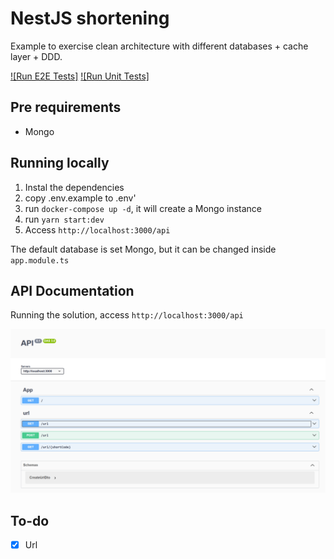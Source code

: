# NestJS shortening

Example to exercise clean architecture with different databases + cache layer + DDD.

[![Run E2E Tests]](https://github.com/chJasser/shortening-task/actions/workflows/run-e2e-tests.yml)
[![Run Unit Tests]](https://github.com/chJasser/shortening-task/actions/workflows/run-unit-tests.yml)

## Pre requirements

- Mongo

## Running locally

1. Instal the dependencies
2. copy .env.example to .env'
3. run `docker-compose up -d`, it will create a Mongo instance
4. run `yarn start:dev`
5. Access `http://localhost:3000/api`

The default database is set Mongo, but it can be changed inside `app.module.ts`

## API Documentation

Running the solution, access `http://localhost:3000/api`

![Preview](https://github.com/chJasser/shortening-task/blob/main/nestjs-shortening/assets/swagger.png)

## To-do

- [x] Url

